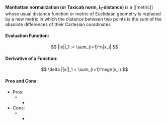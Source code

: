 **Manhattan normalization (or Taxicab norm, $l_1$-distance)** is a [[metric]] whose usual distance function or metric of Euclidean geometry is replaced by a new metric in which the distance between two points is the sum of the absolute differences of their Cartesian coordinates

#### Evaluation Function:
$$
||x||_1 := \sum_{i=1}^n|x_i|
$$

#### Derivative of a Function:
$$
\delta ||x||_1 = \sum_{i=1}^nsgn(x_i)
$$

#### Pros and Cons:

* Pros:
	* -
* Cons:
	* -